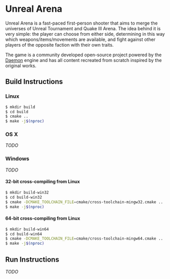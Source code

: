 # Unreal Arena

Unreal Arena is a fast-paced first-person shooter that aims to merge the
universes of Unreal Tournament and Quake III Arena. The idea behind it is very
simple: the player can choose from either side, determining in this way which
weapons/items/movements are available, and fight against other players of the
opposite faction with their own traits.

The game is a community developed open-source project powered by the
[Daemon](http://unvanquished.net) engine and has all content recreated from
scratch inspired by the original works.


## Build Instructions


### Linux

```bash
$ mkdir build
$ cd build
$ cmake ..
$ make -j$(nproc)
```


### OS X

*TODO*


### Windows

*TODO*


#### 32-bit cross-compiling from Linux

```bash
$ mkdir build-win32
$ cd build-win32
$ cmake -DCMAKE_TOOLCHAIN_FILE=cmake/cross-toolchain-mingw32.cmake ..
$ make -j$(nproc)
```


#### 64-bit cross-compiling from Linux

```bash
$ mkdir build-win64
$ cd build-win64
$ cmake -DCMAKE_TOOLCHAIN_FILE=cmake/cross-toolchain-mingw64.cmake ..
$ make -j$(nproc)
```


## Run Instructions

*TODO*
